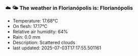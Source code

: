 ### ☁️ 🌤️  The weather in Florianópolis is: Florianópolis

- Temperature: 17.68°C
- On flesh: 17.17°C
- Relative air humidity: 64%
- Rain: 0.0 mm
- Description: Scattered clouds
- last updated: 2025-07-03T17:17:55.501161

